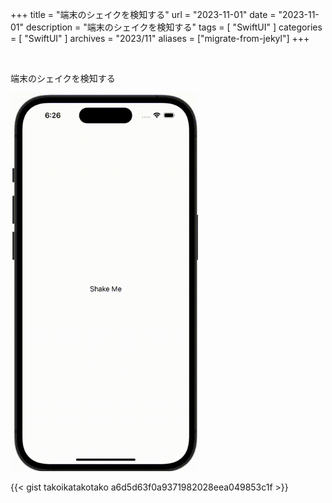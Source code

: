 +++
title = "端末のシェイクを検知する"
url = "2023-11-01"
date = "2023-11-01"
description = "端末のシェイクを検知する"
tags = [
  "SwiftUI"
]
categories = [
  "SwiftUI"
]
archives = "2023/11"
aliases = ["migrate-from-jekyl"]
+++

<br>

端末のシェイクを検知する

<img src="2023-11-01.gif" width="300px" alt="端末のシェイクを検知する">

{{< gist takoikatakotako a6d5d63f0a9371982028eea049853c1f >}}
